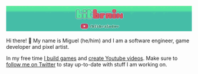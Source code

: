 ![banner](https://github.com/bitbrain/bitbrain/blob/master/background-slim.png)

Hi there! 🖖 My name is Miguel (he/him) and I am a software engineer, game developer and pixel artist.

In my free time [I build games](https://bitbrain.itch.io) and [create Youtube videos](https://youtube.com/bitbraindev). Make sure to [follow me on Twitter](https://twitter.com/bitbrain_) to stay up-to-date with stuff I am working on.
